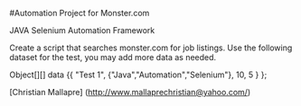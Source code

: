 #Automation Project for Monster.com

JAVA Selenium Automation Framework

Create a script that searches monster.com for job listings. Use the following dataset for the test, you may add more data as needed.

Object[][] data {{ "Test 1", {"Java","Automation","Selenium"}, 10, 5 } }; 

[Christian Mallapre] (http://www.mallaprechristian@yahoo.com/) 
